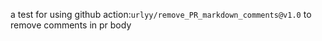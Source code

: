 a test for using github action:`urlyy/remove_PR_markdown_comments@v1.0` to remove comments in pr body